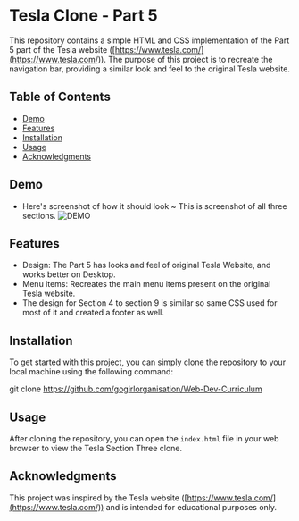 # Tesla Clone - Part 5

This repository contains a simple HTML and CSS implementation of the Part 5 part of the Tesla website ([https://www.tesla.com/](https://www.tesla.com/)). The purpose of this project is to recreate the navigation bar, providing a similar look and feel to the original Tesla website.

## Table of Contents

- [Demo](#demo)
- [Features](#features)
- [Installation](#installation)
- [Usage](#usage)
- [Acknowledgments](#acknowledgments)

## Demo

* Here's screenshot of how it should look ~ This is screenshot of all three sections.
![DEMO](DEMO.png)

## Features

- Design: The Part 5 has looks and feel of original Tesla Website, and works better on Desktop.
- Menu items: Recreates the main menu items present on the original Tesla website.
- The design for Section 4 to section 9 is similar so same CSS used for most of it and created a footer as well.
## Installation

To get started with this project, you can simply clone the repository to your local machine using the following command:

git clone https://github.com/gogirlorganisation/Web-Dev-Curriculum


## Usage

After cloning the repository, you can open the `index.html` file in your web browser to view the Tesla Section Three clone.

## Acknowledgments

This project was inspired by the Tesla website ([https://www.tesla.com/](https://www.tesla.com/)) and is intended for educational purposes only.
